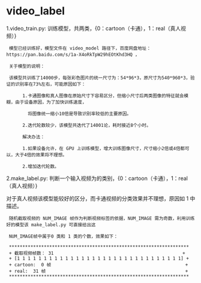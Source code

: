 # video_label
1.video_train.py: 训练模型，共两类，{0：cartoon（卡通），1：real（真人视频）}

     模型已经训练好，模型文件在 video_model 路径下，百度网盘地址：https://pan.baidu.com/s/1a-X4oRkTpW29hEOtKhd3HQ ，
     
     关于模型的说明：
     
     该模型共训练了14000步，每张彩色图片的统一尺寸为：54*96*3，原尺寸为540*960*3，验证的识别率在73%左右，可能原因如下：
     
          1.卡通图像和真人图像在原始尺寸下容易区分，但缩小尺寸后两类图像的特征就会模糊，由于设备原因，为了加快训练速度，
          
            将图像统一缩小10倍是导致识别率较低的主要原因。
           
          2.迭代轮数较少，该模型共迭代了14001论，耗时接近8个小时。
           
          解决办法：
           
          1.如果设备允许，在 GPU 上训练模型，增大训练图像尺寸，尺寸缩小2倍或4倍都可以，大于4倍的效果将不理想。
           
          2.增加迭代轮数。

2.make_label.py: 判断一个输入视频为的类别，{0：cartoon（卡通），1：real（真人视频）}

 对于真人视频该模型能较好的区分，而卡通视频的分类效果并不理想，原因如 1 中描述。

     随机截取视频的 NUM_IMAGE 帧作为判断视频标签的依据，NUM_IMAGE 需为奇数，利用训练好的模型该 make_label.py 可直接给出这
     
     NUM_IMAGE帧中属于0 类和 1 类的个数，效果如下：
     
     *******************************************************************
     + 截取视频帧数： 31                                                +
     + [1 1 1 1 1 1 1 1 1 1 1 1 1 1 1 1 1 1 1 1 1 1 1 1 1 1 1 1 1 1 1] +
     + cartoon:  0 帧                                                  +  
     + real:  31 帧                                                    +
     *******************************************************************
     
     
     




